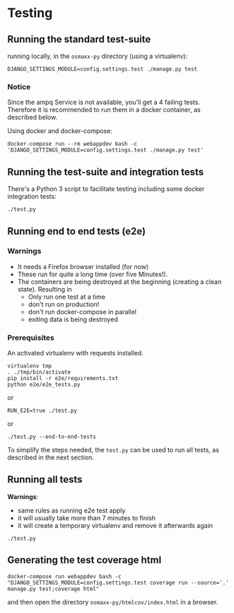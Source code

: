 # Testing

## Running the standard test-suite

running locally, in the `osmaxx-py` directory (using a virtualenv):

```shell
DJANGO_SETTINGS_MODULE=config.settings.test ./manage.py test
```

### Notice

Since the ampq Service is not available, you'll get a 4 failing tests. Therefore it is recommended to
run them in a docker container, as described below.

Using docker and docker-compose:
 
```shell
docker-compose run --rm webappdev bash -c 'DJANGO_SETTINGS_MODULE=config.settings.test ./manage.py test'
```

## Running the test-suite and integration tests

There's a Python 3 script to facilitate testing including some docker integration tests:

```shell
./test.py
```

## Running end to end tests (e2e)

### Warnings 

* It needs a Firefox browser installed (for now)
* These run for quite a long time (over five Minutes!). 
* The containers are being destroyed at the beginning (creating a clean state). Resulting in
    * Only run one test at a time
    * don't run on production!
    * don't run docker-compose in parallel
    * exiting data is being destroyed 

### Prerequisites

An activated virtualenv with requests installed.

```shell
virtualenv tmp
. ./tmp/bin/activate
pip install -r e2e/requirements.txt
python e2e/e2e_tests.py
```
or
```shell
RUN_E2E=true ./test.py
```
or
```shell
./test.py --end-to-end-tests
```

To simplify the steps needed, the `test.py` can be used to run all tests, as described in the next section.
 
## Running all tests

**Warnings**:

* same rules as running e2e test apply
* it will usually take more than 7 minutes to finish
* it will create a temporary virtualenv and remove it afterwards again

```shell
./test.py
```


## Generating the test coverage html

```shell
docker-compose run webappdev bash -c "DJANGO_SETTINGS_MODULE=config.settings.test coverage run --source='.' manage.py test;coverage html"
``` 

and then open the directory `osmaxx-py/htmlcov/index.html` in a browser.

